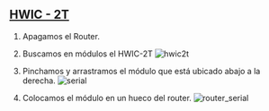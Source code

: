 ## [HWIC - 2T](README.md)

1. Apagamos el Router.
2. Buscamos en módulos el HWIC-2T
   ![hwic2t](img/hwic2t.png)
   
4. Pinchamos y arrastramos el módulo que está ubicado abajo a la derecha.
   ![serial](seriales.png)
   
6. Colocamos el módulo en un hueco del router.
   ![router_serial](router_con_serial.png)
